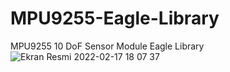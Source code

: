 # MPU9255-Eagle-Library
MPU9255 10 DoF Sensor Module Eagle Library
![Ekran Resmi 2022-02-17 18 07 37](https://user-images.githubusercontent.com/64265169/154510057-8b91c03a-a09a-46b5-b7e8-ed47b7fc4a2c.png)
